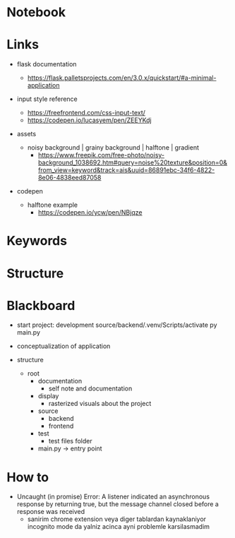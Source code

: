 # Notebook

# Links
- flask documentation
    - https://flask.palletsprojects.com/en/3.0.x/quickstart/#a-minimal-application

- input style reference
    - https://freefrontend.com/css-input-text/
    - https://codepen.io/lucasyem/pen/ZEEYKdj

- assets
    - noisy background | grainy background | halftone | gradient
        - https://www.freepik.com/free-photo/noisy-background_1038692.htm#query=noise%20texture&position=0&from_view=keyword&track=ais&uuid=86891ebc-34f6-4822-8e06-4838eed87058

- codepen
    - halftone example
        - https://codepen.io/ycw/pen/NBjqze

# Keywords

# Structure

# Blackboard
- start project: development
source/backend/.venv/Scripts/activate
py main.py

- conceptualization of application

- structure
    - root
        - documentation
            - self note and documentation
        - display
            - rasterized visuals about the project
        - source
            - backend
            - frontend
        - test
            - test files folder
        - main.py -> entry point

# How to
- Uncaught (in promise) Error: A listener indicated an asynchronous response by returning true, but the message channel closed before a response was received
    - sanirim chrome extension veya diger tablardan kaynaklaniyor incognito mode da yalniz acinca ayni problemle karsilasmadim

